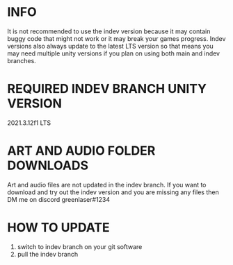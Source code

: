 # INFO
It is not recommended to use the indev version because it may contain buggy code that might not work or it may break your games progress.
Indev versions also always update to the latest LTS version so that means you may need multiple unity versions if you plan on using both main and indev branches.

# REQUIRED INDEV BRANCH UNITY VERSION
2021.3.12f1 LTS

# ART AND AUDIO FOLDER DOWNLOADS
Art and audio files are not updated in the indev branch. If you want to download and try out the indev version and you are missing any files then DM me on discord greenlaser#1234

# HOW TO UPDATE
1) switch to indev branch on your git software
2) pull the indev branch 
